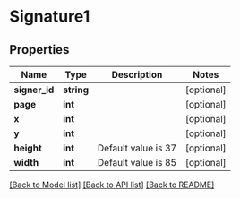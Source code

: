 # Signature1

## Properties
Name | Type | Description | Notes
------------ | ------------- | ------------- | -------------
**signer_id** | **string** |  | [optional] 
**page** | **int** |  | [optional] 
**x** | **int** |  | [optional] 
**y** | **int** |  | [optional] 
**height** | **int** | Default value is 37 | [optional] 
**width** | **int** | Default value is 85 | [optional] 

[[Back to Model list]](../../README.md#documentation-for-models) [[Back to API list]](../../README.md#documentation-for-api-endpoints) [[Back to README]](../../README.md)

